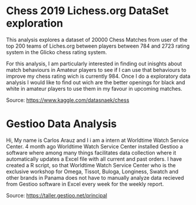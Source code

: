 # Chess 2019 Lichess.org DataSet exploration

This analysis explores a dataset of 20000 Chess Matches from user of the top 200 teams of Liches.org between players between 784 and 2723 rating system in the Glicko chess rating system.

For this analysis, I am particularly interested in finding out inisghts about match behaviours in Amateur players to see if I can use that behaviours to improve my chess rating wich is currently 984. Once I do a exploratory data analysis I would like to find out wich are the better openings for black and white in amateur players to use them in my favour in upcoming matches.


Source: https://www.kaggle.com/datasnaek/chess



# Gestioo Data Analysis
Hi, My name is Carlos Arauz and I i am a intern at Worldtime Watch Service Center.
4 month ago Worldtime Watch Service Center installed Gestioo a software where among many things facilitates data collection where it automatically updates a Excel file with all current and past orders.
I have created a R script, so that Worldtime Watch Service Center who is the exclusive workshop for Omega, Tissot, Buloga, Longiness, Swatch and other brands in Panama does not have to manually analyze data recieved from Gestioo software in Excel every week for the weekly report.

Source: https://taller.gestioo.net/principal




